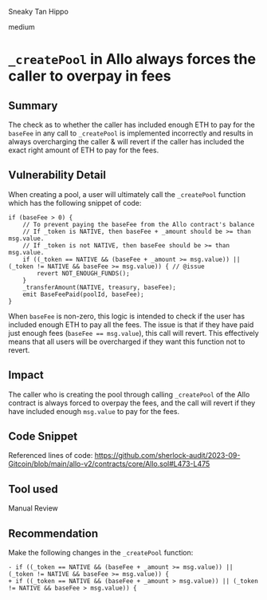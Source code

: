 Sneaky Tan Hippo

medium

# `_createPool` in Allo always forces the caller to overpay in fees
## Summary

The check as to whether the caller has included enough ETH to pay for the `baseFee` in any call to `_createPool` is implemented incorrectly and results in always overcharging the caller & will revert if the caller has included the exact right amount of ETH to pay for the fees.

## Vulnerability Detail

When creating a pool, a user will ultimately call the `_createPool` function which has the following snippet of code: 
```solidity
if (baseFee > 0) {
    // To prevent paying the baseFee from the Allo contract's balance
    // If _token is NATIVE, then baseFee + _amount should be >= than msg.value.
    // If _token is not NATIVE, then baseFee should be >= than msg.value.
    if ((_token == NATIVE && (baseFee + _amount >= msg.value)) || (_token != NATIVE && baseFee >= msg.value)) { // @issue
        revert NOT_ENOUGH_FUNDS();
    }
    _transferAmount(NATIVE, treasury, baseFee);
    emit BaseFeePaid(poolId, baseFee);
}
```
When `baseFee` is non-zero, this logic is intended to check if the user has included enough ETH to pay all the fees. The issue is that if they have paid just enough fees (`baseFee == msg.value`), this call will revert. This effectively means that all users will be overcharged if they want this function not to revert.

## Impact

The caller who is creating the pool through calling `_createPool` of the Allo contract is always forced to overpay the fees, and the call will revert if they have included enough `msg.value` to pay for the fees.

## Code Snippet

Referenced lines of code:
https://github.com/sherlock-audit/2023-09-Gitcoin/blob/main/allo-v2/contracts/core/Allo.sol#L473-L475

## Tool used

Manual Review

## Recommendation

Make the following changes in the `_createPool` function:
```solidity
- if ((_token == NATIVE && (baseFee + _amount >= msg.value)) || (_token != NATIVE && baseFee >= msg.value)) {
+ if ((_token == NATIVE && (baseFee + _amount > msg.value)) || (_token != NATIVE && baseFee > msg.value)) {
```
